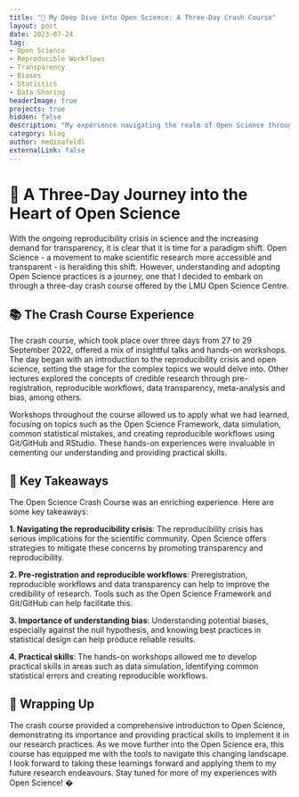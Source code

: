 ```yaml
---
title: "🔎 My Deep Dive into Open Science: A Three-Day Crash Course"
layout: post
date: 2023-07-24
tag:
- Open Science
- Reproducible Workflows
- Transparency
- Biases
- Statistics
- Data Sharing
headerImage: true
projects: true
hidden: false
description: "My experience navigating the realm of Open Science through a comprehensive crash course"
category: blog
author: medinafeldl
externalLink: false
---
```


# 🔎 A Three-Day Journey into the Heart of Open Science 

With the ongoing reproducibility crisis in science and the increasing demand for transparency, it is clear that it is time for a paradigm shift. Open Science - a movement to make scientific research more accessible and transparent - is heralding this shift. However, understanding and adopting Open Science practices is a journey, one that I decided to embark on through a three-day crash course offered by the LMU Open Science Centre.
## 📚 The Crash Course Experience

The crash course, which took place over three days from 27 to 29 September 2022, offered a mix of insightful talks and hands-on workshops. The day began with an introduction to the reproducibility crisis and open science, setting the stage for the complex topics we would delve into. Other lectures explored the concepts of credible research through pre-registration, reproducible workflows, data transparency, meta-analysis and bias, among others. 

Workshops throughout the course allowed us to apply what we had learned, focusing on topics such as the Open Science Framework, data simulation, common statistical mistakes, and creating reproducible workflows using Git/GitHub and RStudio. These hands-on experiences were invaluable in cementing our understanding and providing practical skills.

## 🔎 Key Takeaways

The Open Science Crash Course was an enriching experience. Here are some key takeaways:

**1. Navigating the reproducibility crisis**: The reproducibility crisis has serious implications for the scientific community. Open Science offers strategies to mitigate these concerns by promoting transparency and reproducibility.

**2. Pre-registration and reproducible workflows**: Preregistration, reproducible workflows and data transparency can help to improve the credibility of research. Tools such as the Open Science Framework and Git/GitHub can help facilitate this.

**3. Importance of understanding bias**: Understanding potential biases, especially against the null hypothesis, and knowing best practices in statistical design can help produce reliable results.

**4. Practical skills**: The hands-on workshops allowed me to develop practical skills in areas such as data simulation, identifying common statistical errors and creating reproducible workflows.

## 🎈 Wrapping Up

The crash course provided a comprehensive introduction to Open Science, demonstrating its importance and providing practical skills to implement it in our research practices. As we move further into the Open Science era, this course has equipped me with the tools to navigate this changing landscape. I look forward to taking these learnings forward and applying them to my future research endeavours. Stay tuned for more of my experiences with Open Science! �
